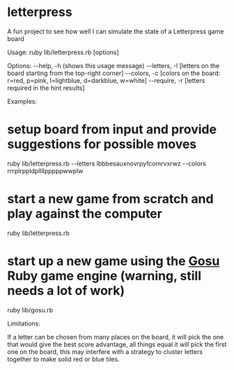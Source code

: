 letterpress
===========

A fun project to see how well I can simulate the state of a Letterpress game board

Usage:
  ruby lib/letterpress.rb [options]

Options:
  --help,     -h (shows this usage message)
  --letters,  -l [letters on the board starting from the top-right corner]
  --colors,   -c [colors on the board: r=red, p=pink, l=lightblue, d=darkblue, w=white]
  --require,  -r [letters required in the hint results]

Examples:
  # setup board from input and provide suggestions for possible moves
  ruby lib/letterpress.rb --letters lbbbesauxnovrpyfcomrvxrwz --colors rrrplrppldpllllpppppwwplw

  # start a new game from scratch and play against the computer
  ruby lib/letterpress.rb

  # start up a new game using the [Gosu](https://www.libgosu.org/) Ruby game engine (warning, still needs a lot of work)
  ruby lib/gosu.rb

Limitations:

If a letter can be chosen from many places on the board, it will pick the one that would
give the best score advantage, all things equal it will pick the first one on the board,
this may interfere with a strategy to cluster letters together to make solid red or blue tiles.
